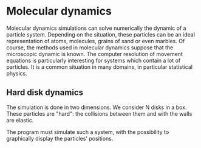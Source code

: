 # Molecular dynamics

Molecular dynamics simulations can solve numerically the dynamic of a particle system. Depending on the situation, these particles can be an ideal representation of atoms, molecules, grains of sand or even marbles. Of course, the methods used in molecular dynamics suppose that the microscopic dynamic is known. The computer resolution of movement equations is particularly interesting for systems which contain a lot of particles. It is a common situation in many domains, in particular statistical physics.

## Hard disk dynamics

The simulation is done in two dimensions. We consider N disks in a box. These particles are "hard": the collisions between them and with the walls are elastic.

The program must simulate such a system, with the possibility to graphically display the particles' positions.

